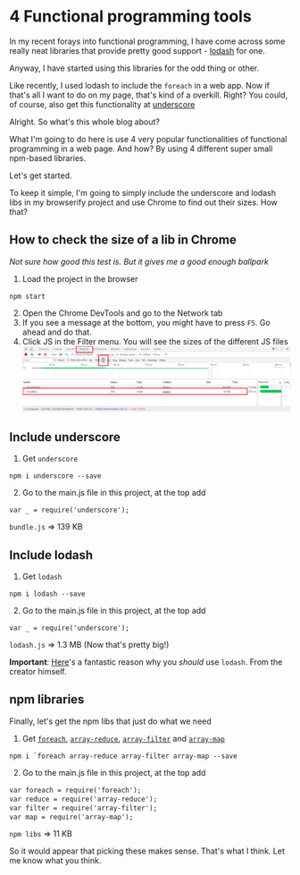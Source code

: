 # 4 Functional programming tools
In my recent forays into functional programming, I have come across some really neat libraries that provide pretty good support - [lodash](https://lodash.com) for one.

Anyway, I have started using this libraries for the odd thing or other.

Like recently, I used lodash to include the `foreach` in a web app. Now if that's all I want to do on my page, that's kind of a overkill. Right? You could, of course, also get this functionality at [underscore](http://underscorejs.org)

Alright. So what's this whole blog about?

What I'm going to do here is use 4 very popular functionalities of functional programming in a web page. And how? By using 4 different super small npm-based libraries.

Let's get started.

To keep it simple, I'm going to simply include the underscore and lodash libs in my browserify project and use Chrome to find out their sizes. How that?

## How to check the size of a lib in Chrome
*Not sure how good this test is. But it gives me a good enough ballpark*
1. Load the project in the browser
```
npm start
```
2. Open the Chrome DevTools and go to the Network tab
3. If you see a message at the bottom, you might have to press `F5`. Go ahead and do that.
4. Click JS in the Filter menu.
You will see the sizes of the different JS files
![alt text](https://github.com/peterbarraud/rapo-browserify-budo-functionaljs/blob/master/imgs/network-tab.png)

## Include underscore
1. Get `underscore`
```
npm i underscore --save
```
2. Go to the main.js file in this project, at the top add
```
var _ = require('underscore');
```
`bundle.js` => 139 KB

## Include lodash
1. Get `lodash`
```
npm i lodash --save
```
2. Go to the main.js file in this project, at the top add
```
var _ = require('underscore');
```
`lodash.js` => 1.3 MB (Now that's pretty big!)

**Important**: [Here](https://stackoverflow.com/a/13898916/4672179)'s a fantastic reason why you *should* use `lodash`. From the creator himself.

## npm libraries
Finally, let's get the npm libs that just do what we need

1. Get [`foreach`](https://www.npmjs.com/package/foreach), [`array-reduce`](https://www.npmjs.com/package/array-reduce), [`array-filter`](https://www.npmjs.com/package/array-filter) and [`array-map`](https://www.npmjs.com/package/array-map)
```
npm i `foreach array-reduce array-filter array-map --save
```
2. Go to the main.js file in this project, at the top add
```
var foreach = require('foreach');
var reduce = require('array-reduce');
var filter = require('array-filter');
var map = require('array-map');
```
`npm libs` => 11 KB

So it would appear that picking these makes sense. That's what I think. Let me know what you think.
